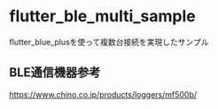 # flutter_ble_multi_sample
flutter_blue_plusを使って複数台接続を実現したサンプル

## BLE通信機器参考

https://www.chino.co.jp/products/loggers/mf500b/